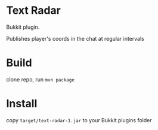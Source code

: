 # Text Radar

Bukkit plugin.

Publishes player's coords in the chat at regular intervals

# Build

clone repo, run `mvn package`

# Install

copy `target/text-radar-1.jar` to your Bukkit plugins folder
